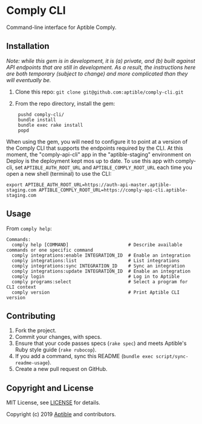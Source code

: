 # Comply CLI

Command-line interface for Aptible Comply.

## Installation

_Note: while this gem is in development, it is (a) private, and (b) built against API endpoints that are still in development. As a result, the instructions here are both temporary (subject to change) and more complicated than they will eventually be._

1. Clone this repo: `git clone git@github.com:aptible/comply-cli.git`
2. From the repo directory, install the gem:

        pushd comply-cli/
        bundle install
        bundle exec rake install
        popd

When using the gem, you will need to configure it to point at a version of the Comply CLI that supports the endpoints required by the CLI. At this moment, the "comply-api-cli" app in the "aptible-staging" environment on Deploy is the deployment kept mos up to date. To use this app with comply-cli, set `APTIBLE_AUTH_ROOT_URL` and `APTIBLE_COMPLY_ROOT_URL` each time you open a new shell (terminal) to use the CLI:

```
export APTIBLE_AUTH_ROOT_URL=https://auth-api-master.aptible-staging.com APTIBLE_COMPLY_ROOT_URL=https://comply-api-cli.aptible-staging.com
```


## Usage

From `comply help`:

<!-- BEGIN USAGE -->
```
Commands:
  comply help [COMMAND]                      # Describe available commands or one specific command
  comply integrations:enable INTEGRATION_ID  # Enable an integration
  comply integrations:list                   # List integrations
  comply integrations:sync INTEGRATION_ID    # Sync an integration
  comply integrations:update INTEGRATION_ID  # Enable an integration
  comply login                               # Log in to Aptible
  comply programs:select                     # Select a program for CLI context
  comply version                             # Print Aptible CLI version
```
<!-- END USAGE -->

## Contributing

1. Fork the project.
1. Commit your changes, with specs.
1. Ensure that your code passes specs (`rake spec`) and meets Aptible's Ruby style guide (`rake rubocop`).
1. If you add a command, sync this README (`bundle exec script/sync-readme-usage`).
1. Create a new pull request on GitHub.

## Copyright and License

MIT License, see [LICENSE](LICENSE.md) for details.

Copyright (c) 2019 [Aptible](https://www.aptible.com) and contributors.
